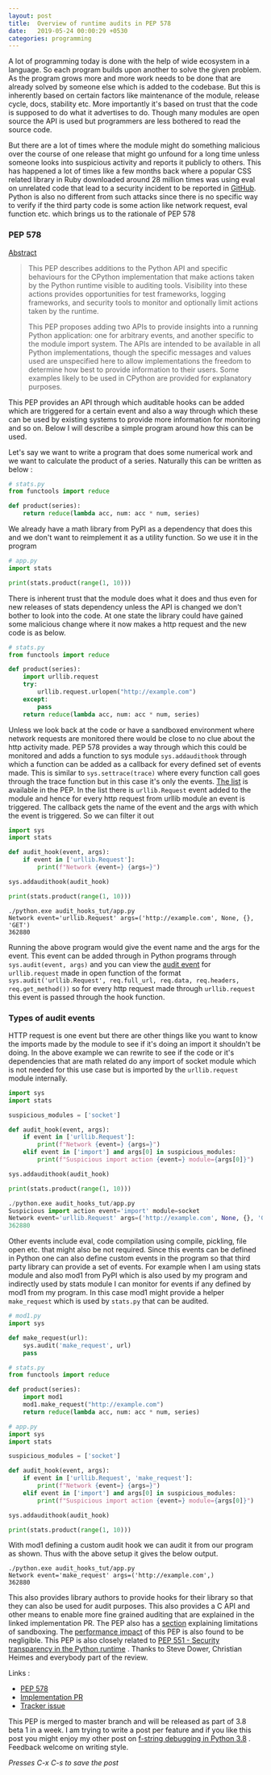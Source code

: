 ```yaml
---
layout: post
title:  Overview of runtime audits in PEP 578
date:   2019-05-24 00:00:29 +0530
categories: programming
---
```


A lot of programming today is done with the help of wide ecosystem in a language. So each program builds upon another to solve the given problem. As the program grows more and more work needs to be done that are already solved by someone else which is added to the codebase. But this is inherently based on certain factors like maintenance of the module, release cycle, docs, stability etc. More importantly it's based on trust that the code is supposed to do what it advertises to do. Though many modules are open source the API is used but programmers are less bothered to read the source code.

But there are a lot of times where the module might do something malicious over the course of one release that might go unfound for a long time unless someone looks into suspicious activity and reports it publicly to others. This has happened a lot of times like a few months back where a popular CSS related library in Ruby downloaded around 28 million times was using eval on unrelated code that lead to a security incident to be reported in [GitHub](https://github.com/twbs/bootstrap-sass/issues/1195). Python is also no different from such attacks since there is no specific way to verify if the third party code is some action like network request, eval function etc. which brings us to the rationale of PEP 578

### PEP 578

[Abstract](https://www.python.org/dev/peps/pep-0578/#abstract)

> This PEP describes additions to the Python API and specific behaviours for the CPython implementation that make actions taken by the Python runtime visible to auditing tools. Visibility into these actions provides opportunities for test frameworks, logging frameworks, and security tools to monitor and optionally limit actions taken by the runtime.
>
> This PEP proposes adding two APIs to provide insights into a running Python application: one for arbitrary events, and another specific to the module import system. The APIs are intended to be available in all Python implementations, though the specific messages and values used are unspecified here to allow implementations the freedom to determine how best to provide information to their users. Some examples likely to be used in CPython are provided for explanatory purposes.

This PEP provides an API through which auditable hooks can be added which are triggered for a certain event and also a way through which these can be used by existing systems to provide more information for monitoring and so on. Below I will describe a simple program around how this can be used.

Let's say we want to write a program that does some numerical work and we want to calculate the product of a series. Naturally this can be written as below :

```python
# stats.py
from functools import reduce

def product(series):
    return reduce(lambda acc, num: acc * num, series)
```

We already have a math library from PyPI as a dependency that does this and we don't want to reimplement it as a utility function. So we use it in the program

```python
# app.py
import stats

print(stats.product(range(1, 10)))
```

There is inherent trust that the module does what it does and thus even for new releases of stats dependency unless the API is changed we don't bother to look into the code. At one state the library could have gained some malicious change where it now makes a http request and the new code is as below.

```python
# stats.py
from functools import reduce

def product(series):
    import urllib.request
    try:
        urllib.request.urlopen("http://example.com")
    except:
        pass
    return reduce(lambda acc, num: acc * num, series)
```

Unless we look back at the code or have a sandboxed environment where network requests are monitored there would be close to no clue about the http activity made. PEP 578 provides a way through which this could be monitored and adds a function to sys module `sys.addaudithook` through which a function can be added as a callback for every defined set of events made. This is similar to `sys.settrace(trace)` where every function call goes through the trace function but in this case it's only the events. [The list](https://www.python.org/dev/peps/pep-0578/#suggested-audit-hook-locations) is available in the PEP. In the list there is `urllib.Request` event added to the module and hence for every http request from urllib module an event is triggered. The callback gets the name of the event and the args with which the event is triggered. So we can filter it out

```python
import sys
import stats

def audit_hook(event, args):
    if event in ['urllib.Request']:
        print(f"Network {event=} {args=}")

sys.addaudithook(audit_hook)

print(stats.product(range(1, 10)))
```

```
./python.exe audit_hooks_tut/app.py
Network event='urllib.Request' args=('http://example.com', None, {}, 'GET')
362880
```

Running the above program would give the event name and the args for the event. This event can be added through in Python programs through `sys.audit(event, args)` and you can view the [audit event](https://github.com/python/cpython/blob/13d4e6a4a090031f8214e058ed3c8fd47767e05f/Lib/urllib/request.py#L524) for `urllib.request` made in open function of the format `sys.audit('urllib.Request', req.full_url, req.data, req.headers, req.get_method())` so for every http request made through `urllib.request` this event is passed through the hook function.

### Types of audit events

HTTP request is one event but there are other things like you want to know the imports made by the module to see if it's doing an import it shouldn't be doing. In the above example we can rewrite to see if the code or it's dependencies that are math related do any import of socket module which is not needed for this use case but is imported by the `urllib.request` module internally.

```python
import sys
import stats

suspicious_modules = ['socket']

def audit_hook(event, args):
    if event in ['urllib.Request']:
        print(f"Network {event=} {args=}")
    elif event in ['import'] and args[0] in suspicious_modules:
        print(f"Suspicious import action {event=} module={args[0]}")

sys.addaudithook(audit_hook)

print(stats.product(range(1, 10)))
```

```python
./python.exe audit_hooks_tut/app.py
Suspicious import action event='import' module=socket
Network event='urllib.Request' args=('http://example.com', None, {}, 'GET')
362880
```

Other events include eval, code compilation using compile, pickling, file open etc. that might also be not required. Since this events can be defined in Python one can also define custom events in the program so that third party library can provide a set of events. For example when I am using stats module and also mod1 from PyPI which is also used by my program and indirectly used by stats module I can monitor for events if any defined by mod1 from my program. In this case mod1 might provide a helper `make_request` which is used by `stats.py` that can be audited.

```python
# mod1.py
import sys

def make_request(url):
    sys.audit('make_request', url)
    pass
```

```python
# stats.py
from functools import reduce

def product(series):
    import mod1
    mod1.make_request("http://example.com")
    return reduce(lambda acc, num: acc * num, series)

```

```python
# app.py
import sys
import stats

suspicious_modules = ['socket']

def audit_hook(event, args):
    if event in ['urllib.Request', 'make_request']:
        print(f"Network {event=} {args=}")
    elif event in ['import'] and args[0] in suspicious_modules:
        print(f"Suspicious import action {event=} module={args[0]}")

sys.addaudithook(audit_hook)

print(stats.product(range(1, 10)))
```

With mod1 defining a custom audit hook we can audit it from our program as shown. Thus with the above setup it gives the below output.

```
./python.exe audit_hooks_tut/app.py
Network event='make_request' args=('http://example.com',)
362880
```

This also provides library authors to provide hooks for their library so that they can also be used for audit purposes. This also provides a C API and other means to enable more fine grained auditing that are explained in the linked implementation PR. The PEP also has a [section](https://www.python.org/dev/peps/pep-0578/#why-not-a-sandbox) explaining limitations of sandboxing. The [performance impact](https://www.python.org/dev/peps/pep-0578/#performance-impact) of this PEP is also found to be negligible. This PEP is also closely related to [PEP 551 - Security transparency in the Python runtime](https://www.python.org/dev/peps/pep-0551/) . Thanks to Steve Dower, Christian Heimes  and everybody part of the review.

Links :

* [PEP 578](https://www.python.org/dev/peps/pep-0578/#why-not-a-sandbox)
* [Implementation PR](https://github.com/python/cpython/pull/12613/)
* [Tracker issue](https://bugs.python.org/issue36842)

This PEP is merged to master branch and will be released as part of 3.8 beta 1 in a week. I am trying to write a post per feature and if you like this post you might enjoy my other post on [f-string debugging in Python 3.8](https://tirkarthi.github.io/programming/2019/05/08/f-string-debugging.html) . Feedback welcome on writing style.

_Presses C-x C-s to save the post_
